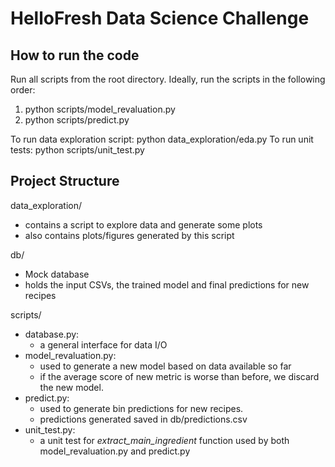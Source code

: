 # HelloFresh Data Science Challenge

## How to run the code

Run all scripts from the root directory. Ideally, run the scripts in the following order:
1. python scripts/model_revaluation.py
2. python scripts/predict.py

To run data exploration script: python data_exploration/eda.py
To run unit tests: python scripts/unit_test.py

## Project Structure

data_exploration/
- contains a script to explore data and generate some plots
- also contains plots/figures generated by this script

db/
- Mock database<br  />
- holds the input CSVs, the trained model and final predictions for new recipes

scripts/<br  />
- database.py:
	- a general interface for data I/O
- model_revaluation.py:
	- used to generate a new model based on data available so far
	- if the average score of new metric is worse than before, we discard the new model.
- predict.py:
	- used to generate bin predictions for new recipes.
	- predictions generated saved in db/predictions.csv
- unit_test.py:
	- a unit test for *extract_main_ingredient* function used by both model_revaluation.py and predict.py
